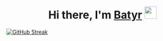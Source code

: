 <h1 align="center">Hi there, I'm <a href="" target="_blank">Batyr</a> 
<img src="https://github.com/blackcater/blackcater/raw/main/images/Hi.gif" height="32"/></h1>

[![GitHub Streak](https://github-readme-streak-stats.herokuapp.com/?user=DenverCoder1)](https://git.io/streak-stats)
